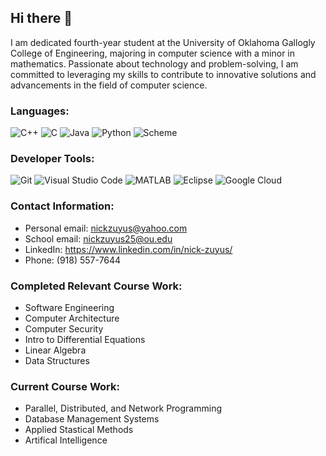 ## Hi there 👋

I am dedicated fourth-year student at the University of Oklahoma Gallogly College of Engineering, majoring in computer science with a minor in mathematics. Passionate about technology and problem-solving, I am committed to leveraging my skills to contribute to innovative solutions and advancements in the field of computer science.

<!--
**nickzuyus/nickzuyus** is a ✨ _special_ ✨ repository because its `README.md` (this file) appears on your GitHub profile.

Here are some ideas to get you started:

- 🔭 I’m currently working on ...
- 🌱 I’m currently learning ...
- 👯 I’m looking to collaborate on ...
- 🤔 I’m looking for help with ...
- 💬 Ask me about ...
- 📫 How to reach me: ...
- 😄 Pronouns: ...
- ⚡ Fun fact: ...
-->
### Languages:
![C++](https://img.shields.io/badge/C%2B%2B-00599C?style=flat-square&logo=c%2B%2B&logoColor=white)
![C](https://img.shields.io/badge/C-A8B9CC?style=flat-square&logo=c&logoColor=white)
![Java](https://img.shields.io/badge/Java-007396?style=flat-square&logo=java&logoColor=white)
![Python](https://img.shields.io/badge/Python-3776AB?style=flat-square&logo=python&logoColor=white)
![Scheme](https://img.shields.io/badge/Scheme-0A2C51?style=flat-square&logo=scheme&logoColor=white)

### Developer Tools:
![Git](https://img.shields.io/badge/Git-F05032?style=flat-square&logo=git&logoColor=white)
![Visual Studio Code](https://img.shields.io/badge/VS%20Code-007ACC?style=flat-square&logo=visual-studio-code&logoColor=white)
![MATLAB](https://img.shields.io/badge/MATLAB-0076A8?style=flat-square&logo=mathworks&logoColor=white)
![Eclipse](https://img.shields.io/badge/Eclipse-2C2255?style=flat-square&logo=eclipse&logoColor=white)
![Google Cloud](https://img.shields.io/badge/Google%20Cloud-4285F4?style=flat-square&logo=google-cloud&logoColor=white)

### Contact Information:
  - Personal email: nickzuyus@yahoo.com
  - School email: nickzuyus25@ou.edu
  - LinkedIn: https://www.linkedin.com/in/nick-zuyus/
  - Phone: (918) 557-7644
### Completed Relevant Course Work:
  - Software Engineering
  - Computer Architecture
  - Computer Security
  - Intro to Differential Equations
  - Linear Algebra
  - Data Structures
### Current Course Work:  
  - Parallel, Distributed, and Network Programming
  - Database Management Systems
  - Applied Stastical Methods
  - Artifical Intelligence


